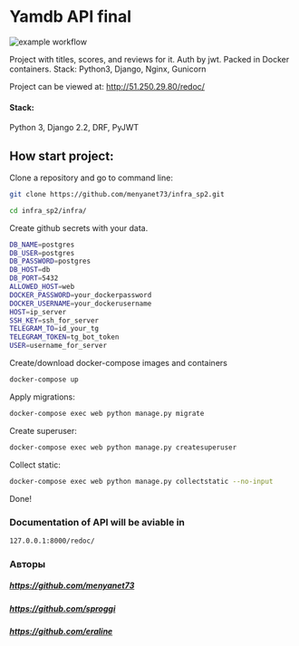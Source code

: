 # Yamdb API final
![example workflow](https://github.com/menyanet73/yamdb_final/actions/workflows/yamdb_workflow.yml/badge.svg)

Project with titles, scores, and reviews for it. Auth by jwt.
Packed in Docker containers.
Stack: Python3, Django, Nginx, Gunicorn

Project can be viewed at:
http://51.250.29.80/redoc/

#### Stack: 
Python 3, Django 2.2, DRF, PyJWT

## How start project:

Clone a repository and go to command line:

```sh
git clone https://github.com/menyanet73/infra_sp2.git
```

```sh
cd infra_sp2/infra/
```
Create github secrets with your data.

```sh
DB_NAME=postgres
DB_USER=postgres
DB_PASSWORD=postgres
DB_HOST=db
DB_PORT=5432
ALLOWED_HOST=web
DOCKER_PASSWORD=your_dockerpassword
DOCKER_USERNAME=your_dockerusername
HOST=ip_server
SSH_KEY=ssh_for_server
TELEGRAM_TO=id_your_tg
TELEGRAM_TOKEN=tg_bot_token
USER=username_for_server
```

Create/download docker-compose images and containers

```sh
docker-compose up
```

Apply migrations:


```sh
docker-compose exec web python manage.py migrate
```

Create superuser:

```sh
docker-compose exec web python manage.py createsuperuser
```

Collect static:

```sh
docker-compose exec web python manage.py collectstatic --no-input
```

Done!

### Documentation of API will be aviable in
```sh
127.0.0.1:8000/redoc/
```
### Авторы
##### https://github.com/menyanet73
##### https://github.com/sproggi 
##### https://github.com/eraline